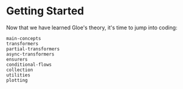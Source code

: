 # Getting Started

Now that we have learned Gloe's theory, it's time to jump into coding:   

```{toctree}
main-concepts
transformers
partial-transformers
async-transformers
ensurers
conditional-flows
collection
utilities
plotting
```